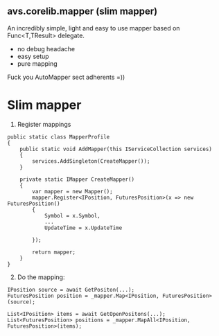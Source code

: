 ## avs.corelib.mapper (slim mapper)

An incredibly simple, light and easy to use mapper based on Func<T,TResult> delegate.
 - no debug headache 
 - easy setup
 - pure mapping

Fuck you AutoMapper sect adherents =))

# Slim mapper

 
 
1. Register mappings

```
public static class MapperProfile
{
	public static void AddMapper(this IServiceCollection services)
	{
		services.AddSingleton(CreateMapper());
	}

	private static IMapper CreateMapper()
	{
		var mapper = new Mapper();
		mapper.Register<IPosition, FuturesPosition>(x => new FuturesPosition()
		{
			Symbol = x.Symbol,			
			...
			UpdateTime = x.UpdateTime		
			
		});		
		
		return mapper;
	}
}
```
2. Do the mapping:
 
```
IPosition source = await GetPositon(...);
FuturesPosition position = _mapper.Map<IPosition, FuturesPosition>(source);

List<IPosition> items = await GetOpenPositons(...);
List<FuturesPosition> positions = _mapper.MapAll<IPosition, FuturesPosition>(items);

```
